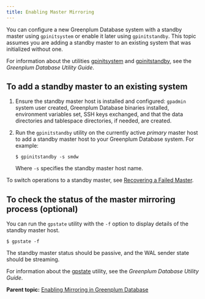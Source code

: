```yaml
---
title: Enabling Master Mirroring 
---
```


You can configure a new Greenplum Database system with a standby master using `gpinitsystem` or enable it later using `gpinitstandby`. This topic assumes you are adding a standby master to an existing system that was initialized without one.

For information about the utilities [gpinitsystem](../../../utility_guide/ref/gpinitsystem.html) and [gpinitstandby](../../../utility_guide/ref/gpinitstandby.html), see the *Greenplum Database Utility Guide*.

## <a id="ki160203"></a>To add a standby master to an existing system 

1.  Ensure the standby master host is installed and configured: `gpadmin` system user created, Greenplum Database binaries installed, environment variables set, SSH keys exchanged, and that the data directories and tablespace directories, if needed, are created.
2.  Run the `gpinitstandby` utility on the currently active *primary* master host to add a standby master host to your Greenplum Database system. For example:

    ```
    $ gpinitstandby -s smdw
    ```

    Where `-s` specifies the standby master host name.


To switch operations to a standby master, see [Recovering a Failed Master](g-recovering-a-failed-master.html).

## <a id="tocheck"></a>To check the status of the master mirroring process \(optional\) 

You can run the `gpstate` utility with the `-f` option to display details of the standby master host.

```
$ gpstate -f
```

The standby master status should be passive, and the WAL sender state should be streaming.

For information about the [gpstate](../../../utility_guide/ref/gpstate.html) utility, see the *Greenplum Database Utility Guide*.

**Parent topic:** [Enabling Mirroring in Greenplum Database](../../highavail/topics/g-enabling-mirroring-in-greenplum-database.html)

